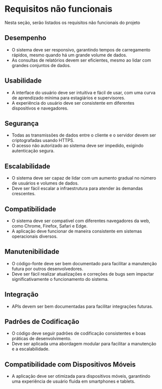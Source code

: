 # Requisitos não funcionais

Nesta seção, serão listados os requisitos não funcionais do projeto

## Desempenho
* O sistema deve ser responsivo, garantindo tempos de carregamento rápidos, mesmo quando há um grande volume de dados.
* As consultas de relatórios devem ser eficientes, mesmo ao lidar com grandes conjuntos de dados.

## Usabilidade
* A interface do usuário deve ser intuitiva e fácil de usar, com uma curva de aprendizado mínima para estagiários e supervisores.
* A experiência do usuário deve ser consistente em diferentes dispositivos e navegadores.

## Segurança
* Todas as transmissões de dados entre o cliente e o servidor devem ser criptografadas usando HTTPS.
* O acesso não autorizado ao sistema deve ser impedido, exigindo autenticação segura.

## Escalabilidade
* O sistema deve ser capaz de lidar com um aumento gradual no número de usuários e volumes de dados.
* Deve ser fácil escalar a infraestrutura para atender às demandas crescentes.

## Compatibilidade
* O sistema deve ser compatível com diferentes navegadores da web, como Chrome, Firefox, Safari e Edge.
* A aplicação deve funcionar de maneira consistente em sistemas operacionais diversos.

## Manutenibilidade
* O código-fonte deve ser bem documentado para facilitar a manutenção futura por outros desenvolvedores.
* Deve ser fácil realizar atualizações e correções de bugs sem impactar significativamente o funcionamento do sistema.

## Integração
* APIs devem ser bem documentadas para facilitar integrações futuras.

## Padrões de Codificação
* O código deve seguir padrões de codificação consistentes e boas práticas de desenvolvimento.
* Deve ser aplicada uma abordagem modular para facilitar a manutenção e a escalabilidade.

## Compatibilidade com Dispositivos Móveis
* A aplicação deve ser otimizada para dispositivos móveis, garantindo uma experiência de usuário fluida em smartphones e tablets.
